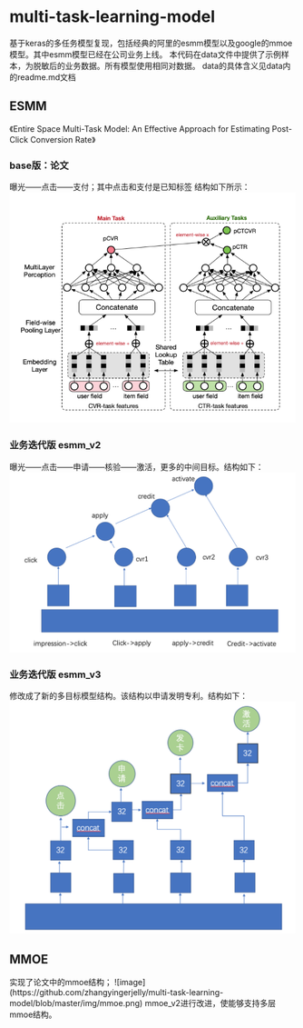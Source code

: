 # multi-task-learning-model
基于keras的多任务模型复现，包括经典的阿里的esmm模型以及google的mmoe模型。其中esmm模型已经在公司业务上线。
本代码在data文件中提供了示例样本，为脱敏后的业务数据。所有模型使用相同对数据。
data的具体含义见data内的readme.md文档
## ESMM
《Entire Space Multi-Task Model: An Effective Approach for Estimating Post-Click Conversion Rate》
### base版：论文
曝光——点击——支付；其中点击和支付是已知标签
结构如下所示：
![image](https://github.com/zhangyingerjelly/multi-task-learning-model/blob/master/img/esmm.png)

### 业务迭代版 esmm_v2
曝光——点击——申请——核验——激活，更多的中间目标。结构如下：
![image](https://github.com/zhangyingerjelly/multi-task-learning-model/blob/master/img/esmm_v2.png)

### 业务迭代版 esmm_v3
修改成了新的多目标模型结构。该结构以申请发明专利。结构如下：
![image](https://github.com/zhangyingerjelly/multi-task-learning-model/blob/master/img/esmm_v3.png)

## MMOE
<Modeling Task Relationships in Multi-task Learning with Multi-gate Mixture-of-Experts>
实现了论文中的mmoe结构；
![image](https://github.com/zhangyingerjelly/multi-task-learning-model/blob/master/img/mmoe.png)
mmoe_v2进行改进，使能够支持多层mmoe结构。

